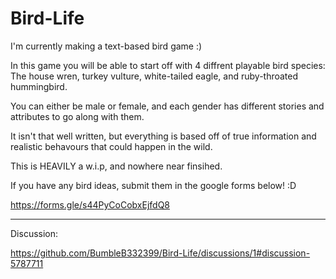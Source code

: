 # Bird-Life
I'm currently making a text-based bird game :)


In this game you will be able to start off with 4 diffrent playable bird species: The house wren, turkey vulture, white-tailed eagle, and ruby-throated hummingbird. 

You can either be male or female, and each gender has different stories and attributes to go along with them. 

It isn't that well written, but everything is based off of true information and realistic behavours that could happen in the wild. 

This is HEAVILY a w.i.p, and nowhere near finsihed. 

If you have any bird ideas, submit them in the google forms below! :D 

https://forms.gle/s44PyCoCobxEjfdQ8

-----------------------------------------------------------------------------------------------------------

Discussion:

https://github.com/BumbleB332399/Bird-Life/discussions/1#discussion-5787711


